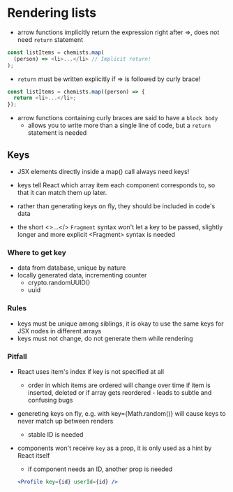 # Rendering lists

- arrow functions implicitly return the expression right after =>, does not need `return` statement

```js
const listItems = chemists.map(
  (person) => <li>...</li> // Implicit return!
);
```

- `return` must be written explicitly if => is followed by curly brace!

```js
const listItems = chemists.map((person) => {
  return <li>...</li>;
});
```

- arrow functions containing curly braces are said to have a `block body`
  - allows you to write more than a single line of code, but a `return` statement is needed

## Keys

- JSX elements directly inside a map() call always need keys!
- keys tell React which array item each component corresponds to, so that it can match them up later.
- rather than generating keys on fly, they should be included in code's data

- the short <>...</> `Fragment` syntax won't let a key to be passed, slightly longer and more explicit &lt;Fragment&gt; syntax is needed

### Where to get key

- data from database, unique by nature
- locally generated data, incrementing counter
  - crypto.randomUUID()
  - uuid

### Rules

- keys must be unique among siblings, it is okay to use the same keys for JSX nodes in different arrays
- keys must not change, do not generate them while rendering

### Pitfall

- React uses item's index if key is not specified at all

  - order in which items are ordered will change over time if item is inserted, deleted or if array gets reordered - leads to subtle and confusing bugs

- genereting keys on fly, e.g. with key={Math.random()} will cause keys to never match up between renders

  - stable ID is needed

- components won't receive `key` as a prop, it is only used as a hint by React itself

  - if component needs an ID, another prop is needed

  ```jsx
  <Profile key={id} userId={id} />
  ```
